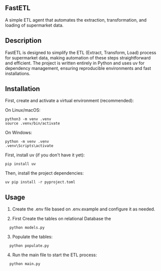 ## FastETL

A simple ETL agent that automates the extraction, transformation, and loading of supermarket data.

## Description

FastETL is designed to simplify the ETL (Extract, Transform, Load) process for supermarket data, making automation of these steps straightforward and efficient. The project is written entirely in Python and uses uv for dependency management, ensuring reproducible environments and fast installations.

## Installation

First, create and activate a virtual environment (recommended):

On Linux/macOS:

  ```
python3 -m venv .venv
source .venv/bin/activate
  ```

On Windows:
  ```
python -m venv .venv
.venv\Scripts\activate
  ```

First, install uv (if you don't have it yet):
  ```
pip install uv
  ```

Then, install the project dependencies:

  ```
uv pip install -r pyproject.toml
  ```

## Usage

1. Create the .env file based on .env.example and configure it as needed.

2. First Create the tables on relational Database the
  ```
    python models.py
  ```

3. Populate the tables:
  ```
    python populate.py
  ```

4. Run the main file to start the ETL process:
  ```
    python main.py
  ```
